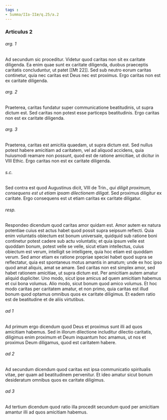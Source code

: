 ```yaml
---
tags : 
- Summa/IIa-IIæ/q.25/a.2
---
```


### Articulus 2

###### arg. 1
Ad secundum sic proceditur. Videtur quod caritas non sit ex caritate diligenda. Ea enim quae sunt ex caritate diligenda, duobus praeceptis caritatis concluduntur, ut patet [[Mt 22]]. Sed sub neutro eorum caritas continetur, quia nec caritas est Deus nec est proximus. Ergo caritas non est ex caritate diligenda.

###### arg. 2
Praeterea, caritas fundatur super communicatione beatitudinis, ut supra dictum est. Sed caritas non potest esse particeps beatitudinis. Ergo caritas non est ex caritate diligenda.

###### arg. 3
Praeterea, caritas est amicitia quaedam, ut supra dictum est. Sed nullus potest habere amicitiam ad caritatem, vel ad aliquod accidens, quia huiusmodi reamare non possunt, quod est de ratione amicitiae, ut dicitur in VIII Ethic. Ergo caritas non est ex caritate diligenda.

###### s.c.
Sed contra est quod Augustinus dicit, VIII de Trin., *qui diligit proximum, consequens est ut etiam ipsam dilectionem diligat*. Sed proximus diligitur ex caritate. Ergo consequens est ut etiam caritas ex caritate diligatur.

###### resp.
Respondeo dicendum quod caritas amor quidam est. Amor autem ex natura potentiae cuius est actus habet quod possit supra seipsum reflecti. Quia enim voluntatis obiectum est bonum universale, quidquid sub ratione boni continetur potest cadere sub actu voluntatis; et quia ipsum velle est quoddam bonum, potest velle se velle, sicut etiam intellectus, cuius obiectum est verum, intelligit se intelligere, quia hoc etiam est quoddam verum. Sed amor etiam ex ratione propriae speciei habet quod supra se reflectatur, quia est spontaneus motus amantis in amatum; unde ex hoc ipso quod amat aliquis, amat se amare. Sed caritas non est simplex amor, sed habet rationem amicitiae, ut supra dictum est. Per amicitiam autem amatur aliquid dupliciter. Uno modo, sicut ipse amicus ad quem amicitiam habemus et cui bona volumus. Alio modo, sicut bonum quod amico volumus. Et hoc modo caritas per caritatem amatur, et non primo, quia caritas est illud bonum quod optamus omnibus quos ex caritate diligimus. Et eadem ratio est de beatitudine et de aliis virtutibus.

###### ad 1
Ad primum ergo dicendum quod Deus et proximus sunt illi ad quos amicitiam habemus. Sed in illorum dilectione includitur dilectio caritatis, diligimus enim proximum et Deum inquantum hoc amamus, ut nos et proximus Deum diligamus, quod est caritatem habere.

###### ad 2
Ad secundum dicendum quod caritas est ipsa communicatio spiritualis vitae, per quam ad beatitudinem pervenitur. Et ideo amatur sicut bonum desideratum omnibus quos ex caritate diligimus.

###### ad 3
Ad tertium dicendum quod ratio illa procedit secundum quod per amicitiam amantur illi ad quos amicitiam habemus.

